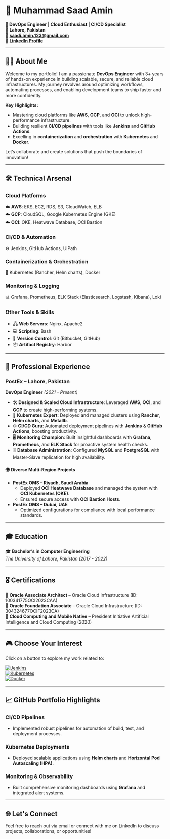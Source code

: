 # 🌟 Muhammad Saad Amin  

**🚀 DevOps Engineer | Cloud Enthusiast | CI/CD Specialist**  
📍 **Lahore, Pakistan**  
📧 **[saadi.amin.123@gmail.com](mailto:saadi.amin.123@gmail.com)**  
🔗 **[LinkedIn Profile](https://www.linkedin.com/in/msaadamin1/)**  

---

## 👨‍💻 About Me  

Welcome to my portfolio! I am a passionate **DevOps Engineer** with 3+ years of hands-on experience in building scalable, secure, and reliable cloud infrastructures. My journey revolves around optimizing workflows, automating processes, and enabling development teams to ship faster and more confidently.  

**Key Highlights:**  
- Mastering cloud platforms like **AWS**, **GCP**, and **OCI** to unlock high-performance infrastructure.  
- Building resilient **CI/CD pipelines** with tools like **Jenkins** and **GitHub Actions**.  
- Excelling in **containerization** and **orchestration** with **Kubernetes** and **Docker**.  

Let’s collaborate and create solutions that push the boundaries of innovation!  

---

## 🛠️ Technical Arsenal  

### **Cloud Platforms**  
☁️ **AWS**: EKS, EC2, RDS, S3, CloudWatch, ELB  
☁️ **GCP**: CloudSQL, Google Kubernetes Engine (GKE)  
☁️ **OCI**: OKE, Heatwave Database, OCI Bastion  

### **CI/CD & Automation**  
⚙️ Jenkins, GitHub Actions, UiPath  

### **Containerization & Orchestration**  
🚢 Kubernetes (Rancher, Helm charts), Docker  

### **Monitoring & Logging**  
📊 Grafana, Prometheus, ELK Stack (Elasticsearch, Logstash, Kibana), Loki  

### **Other Tools & Skills**  
- 🖧 **Web Servers**: Nginx, Apache2  
- 💻 **Scripting**: Bash  
- 🔄 **Version Control**: Git (Bitbucket, GitHub)  
- 📦 **Artifact Registry**: Harbor  

---

## 💼 Professional Experience  

### **PostEx** – Lahore, Pakistan  
**DevOps Engineer** *(2021 - Present)*  

- 🛠️ **Designed & Scaled Cloud Infrastructure**: Leveraged **AWS**, **OCI**, and **GCP** to create high-performing systems.  
- 🚀 **Kubernetes Expert**: Deployed and managed clusters using **Rancher**, **Helm charts**, and **Metallb**.  
- ⚙️ **CI/CD Guru**: Automated deployment pipelines with **Jenkins** & **GitHub Actions**, boosting productivity.  
- 🖥️ **Monitoring Champion**: Built insightful dashboards with **Grafana**, **Prometheus**, and **ELK Stack** for proactive system health checks.  
- 🗄️ **Database Administration**: Configured **MySQL** and **PostgreSQL** with Master-Slave replication for high availability.  

#### 🌍 **Diverse Multi-Region Projects**  
- **PostEx OMS – Riyadh, Saudi Arabia**  
   - Deployed **OCI Heatwave Database** and managed the system with **OCI Kubernetes (OKE)**.  
   - Ensured secure access with **OCI Bastion Hosts**.  
- **PostEx OMS – Dubai, UAE**  
   - Optimized configurations for compliance with local performance standards.  

---

## 🎓 Education  

🎓 **Bachelor’s in Computer Engineering**  
*The University of Lahore, Pakistan (2017 - 2022)*  

---

## 🎖️ Certifications  

🏅 **Oracle Associate Architect** – Oracle Cloud Infrastructure (ID: 100341775OCI2023CAA)  
🏅 **Oracle Foundation Associate** – Oracle Cloud Infrastructure (ID: 304324677OCIF2023CA)  
🏅 **Cloud Computing and Mobile Native** – President Initiative Artificial Intelligence and Cloud Computing (2020)  

---

## 🎮 Choose Your Interest  

Click on a button to explore my work related to:  

[![Jenkins](https://img.shields.io/badge/Jenkins-Automation-blue?style=for-the-badge&logo=jenkins&logoColor=white)](https://#)  
[![Kubernetes](https://img.shields.io/badge/Kubernetes-Orchestration-orange?style=for-the-badge&logo=kubernetes&logoColor=white)](https://#)  
[![Docker](https://img.shields.io/badge/Docker-Containerization-teal?style=for-the-badge&logo=docker&logoColor=white)](https://#)  

---

## 📈 GitHub Portfolio Highlights  

### **CI/CD Pipelines**  
- Implemented robust pipelines for automation of build, test, and deployment processes.  

### **Kubernetes Deployments**  
- Deployed scalable applications using **Helm charts** and **Horizontal Pod Autoscaling (HPA)**.  

### **Monitoring & Observability**  
- Built comprehensive monitoring dashboards using **Grafana** and integrated alert systems.  

---

## 🌐 Let's Connect  

Feel free to reach out via email or connect with me on LinkedIn to discuss projects, collaborations, or opportunities!
